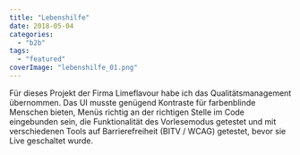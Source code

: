 ```yaml
---
title: "Lebenshilfe"
date: 2018-05-04
categories: 
  - "b2b"
tags: 
  - "featured"
coverImage: "lebenshilfe_01.png"
---
```


Für dieses Projekt der Firma Limeflavour habe ich das Qualitätsmanagement übernommen. Das UI musste genügend Kontraste für farbenblinde Menschen bieten, Menüs richtig an der richtigen Stelle im Code eingebunden sein, die Funktionalität des Vorlesemodus getestet und mit verschiedenen Tools auf Barrierefreiheit (BITV / WCAG) getestet, bevor sie Live geschaltet wurde.
